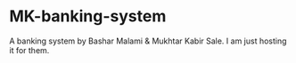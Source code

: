 # MK-banking-system
A banking system by Bashar Malami &amp; Mukhtar Kabir Sale. I am just hosting it for them.
